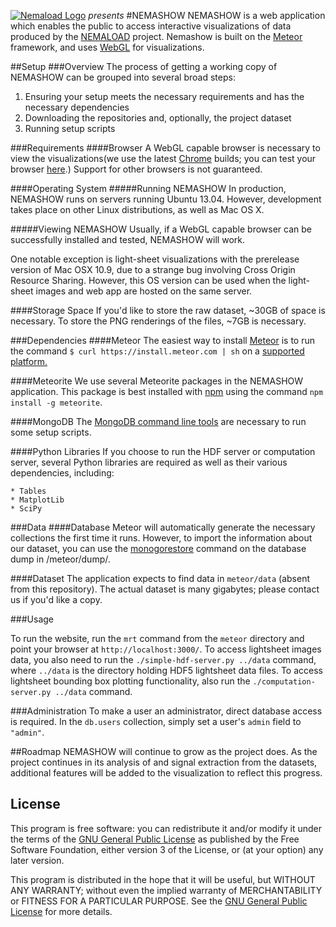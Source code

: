 [![Nemaload Logo](http://nemaload.davidad.org/png/nemaload)](http://nemaload.davidad.org)
_presents_
#NEMASHOW
NEMASHOW is a web application which enables the public to access interactive visualizations of data produced by the [NEMALOAD](http://nemaload.davidad.org) project. Nemashow is built on the [Meteor](http://meteor.com/) framework, and uses [WebGL](http://webgl.org) for visualizations.

##Setup
###Overview
The process of getting a working copy of NEMASHOW can be grouped into several broad steps:
	
1. Ensuring your setup meets the necessary requirements and has the necessary dependencies
2. Downloading the repositories and, optionally, the project dataset
3. Running setup scripts

###Requirements
####Browser
A WebGL capable browser is necessary to view the visualizations(we use the latest [Chrome](https://www.google.com/intl/en/chrome/browser/) builds; you can test your browser [here](http://www.doesmybrowsersupportwebgl.com/).) Support for other browsers is not guaranteed.

####Operating System
#####Running NEMASHOW
In production, NEMASHOW runs on servers running Ubuntu 13.04. However, development takes place on other Linux distributions, as well as Mac OS X.

#####Viewing NEMASHOW
Usually, if a WebGL capable browser can be successfully installed and tested, NEMASHOW will work.

One notable exception is light-sheet visualizations with the prerelease version of Mac OSX 10.9, due to a strange bug involving Cross Origin Resource Sharing. However, this OS version can be used when the light-sheet images and web app are hosted on the same server.

####Storage Space
If you'd like to store the raw dataset, ~30GB of space is necessary. To store the PNG renderings of the files, ~7GB is necessary. 

###Dependencies
####Meteor
The easiest way to install [Meteor](http://www.meteor.com/) is to run the command `$ curl https://install.meteor.com | sh` on a [supported platform.](https://github.com/meteor/meteor/wiki/Supported-Platforms)

####Meteorite
We use several Meteorite packages in the NEMASHOW application. This package is best installed with [npm](http://nodejs.org/download/) using the command `npm install -g meteorite`.

####MongoDB
The [MongoDB command line tools](http://www.mongodb.org/downloads) are necessary to run some setup scripts.

####Python Libraries
If you choose to run the HDF server or computation server, several Python libraries are required as well as their various dependencies, including:

	* Tables
	* MatplotLib
	* SciPy


###Data
####Database
Meteor will automatically generate the necessary collections the first time it runs. However, to import the information about our dataset, you can use the [monogorestore](http://docs.mongodb.org/manual/reference/program/mongorestore/) command on the database dump in /meteor/dump/.

####Dataset
The application expects to find data in `meteor/data` (absent from this repository). The actual dataset is many gigabytes; please contact us if you'd like a copy.

###Usage

To run the website, run the `mrt` command from the `meteor` directory and point your browser at `http://localhost:3000/`.
To access lightsheet images data, you also need to run the `./simple-hdf-server.py ../data` command, where `../data` is the directory holding HDF5 lightsheet data files.
To access lightsheet bounding box plotting functionality, also run the `./computation-server.py ../data` command.

###Administration
To make a user an administrator, direct database access is required. In the `db.users` collection, simply set a user's `admin` field to `"admin"`.

##Roadmap
NEMASHOW will continue to grow as the project does. As the project continues in its analysis of and signal extraction from the datasets, additional features will be added to the visualization to reflect this progress.

## License
This program is free software: you can redistribute it and/or modify it under the terms of the [GNU General Public License](http://www.gnu.org/licenses/gpl.html) as published by the Free Software Foundation, either version 3 of the License, or (at your option) any later version.

This program is distributed in the hope that it will be useful, but WITHOUT ANY WARRANTY; without even the implied warranty of MERCHANTABILITY or FITNESS FOR A PARTICULAR PURPOSE.  See the [GNU General Public License](http://www.gnu.org/licenses/gpl.html) for more details.

